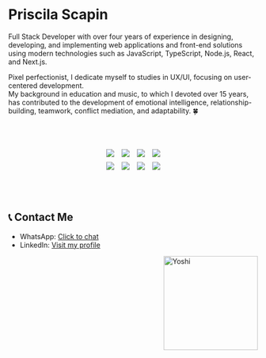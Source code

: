# Priscila Scapin  

Full Stack Developer with over four years of experience in designing, developing, and implementing web applications and front-end solutions using modern technologies such as JavaScript, TypeScript, Node.js, React, and Next.js.  

Pixel perfectionist, I dedicate myself to studies in UX/UI, focusing on user-centered development.  
My background in education and music, to which I devoted over 15 years, has contributed to the development of emotional intelligence, relationship-building, teamwork, conflict mediation, and adaptability. 🍀  

<br><br>

<div style="display: flex; flex-direction: column; align-items: center; gap: 10px; margin-top: 20px; margin-bottom: 20px;">

  <div style="display: flex; gap: 15px; flex-wrap: wrap; justify-content: center;">
    <img src="https://img.shields.io/badge/JavaScript-F7DF1E?style=for-the-badge&logo=javascript&logoColor=black"/>
    <img src="https://img.shields.io/badge/React-20232A?style=for-the-badge&logo=react&logoColor=61DAFB"/>
    <img src="https://img.shields.io/badge/Next.js-000000?style=for-the-badge&logo=nextdotjs&logoColor=white"/>
    <img src="https://img.shields.io/badge/GraphQL-E10098?style=for-the-badge&logo=graphql&logoColor=white"/>
  </div>

  <div style="display: flex; gap: 15px; flex-wrap: wrap; justify-content: center;">
    <img src="https://img.shields.io/badge/Bootstrap-563D7C?style=for-the-badge&logo=bootstrap&logoColor=white"/>
    <img src="https://img.shields.io/badge/CSS3-1572B6?style=for-the-badge&logo=css3&logoColor=white"/>
    <img src="https://img.shields.io/badge/Node.js-339933?style=for-the-badge&logo=node.js&logoColor=white"/>
    <img src="https://img.shields.io/badge/Styled--Components-DB7093?style=for-the-badge&logo=styled-components&logoColor=white"/>
  </div>

</div>

<br><br>

## 📞 Contact Me  

- WhatsApp: [Click to chat](https://api.whatsapp.com/send?1=pt_BR&phone=5511993444383)  
- LinkedIn: [Visit my profile](https://www.linkedin.com/in/priscila-scapin/)  

<img height="190em" align="right" alt="Yoshi" src="https://cdn.lowgif.com/full/bdf38f121243e897-.gif">
